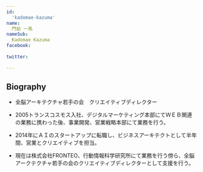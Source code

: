 ```yaml
---
id:
  'kadomae-kazuma'
name:
  門前 一馬
nameSub:
  Kadomae Kazuma
facebook:
 
twitter:
  
---
```







## Biography
- 全脳アーキテクチャ若手の会　クリエイティブディレクター

- 2005トランスコスモス入社、デジタルマーケティング本部にてＷＥＢ関連の業務に携わった後、事業開発、営業戦略本部にて業務を行う。

- 2014年にＡＩのスタートアップに転職し、ビジネスアーキテクトとして半年間、営業とクリエイティブを担当。
- 現在は株式会社FRONTEO、行動情報科学研究所にて業務を行う傍ら、全脳アークテクチャ若手の会のクリエイティブディレクターとして支援を行う。
